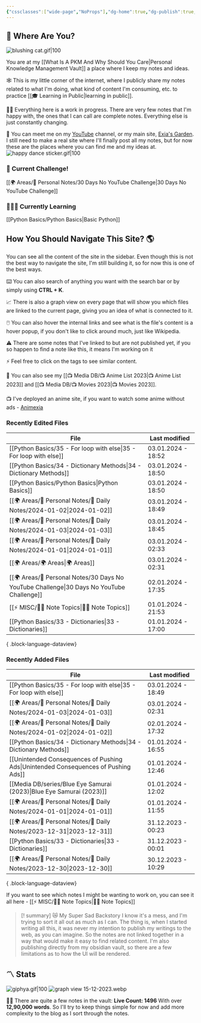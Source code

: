 ```yaml
---
{"cssclasses":["wide-page","NoProps"],"dg-home":true,"dg-publish":true,"permalink":"/000-digital-garden/start-here/","tags":["gardenEntry"],"dgPassFrontmatter":true,"noteIcon":"3","created":"2023-12-10T08:50:33.353+05:30","updated":"2023-12-28T18:10:45.451+05:30"}
---
```


## 🫨 Where Are You?

![blushing cat.gif|100](/img/user/Resources/%F0%9F%93%81%20Files/%F0%9F%93%B8Images/blushing%20cat.gif)

You are at my [[What Is A PKM And Why Should You Care\|Personal Knowledge Management Vault]] a place where I keep my notes and ideas.

🕸️ This is my little corner of the internet, where I publicly share my notes related to what I'm doing, what kind of content I'm consuming, etc. to practice [[🎓 Learning in Public\|learning in public]].

👷🏻 Everything here is a work in progress. There are very few notes that I'm happy with, the ones that I can call are complete notes. Everything else is just constantly changing.

📄 You can meet me on my [YouTube](https://youtube.com/@naamnahihai) channel, or my main site, [Exia's Garden](https://exiasgarden.pages.dev). I still need to make a real site where I'll finally post all my notes, but for now these are the places where you can find me and my ideas at.
![happy dance sticker.gif|100](/img/user/Resources/%F0%9F%93%81%20Files/%F0%9F%93%B8Images/happy%20dance%20sticker.gif)

### 🚀 Current Challenge!
[[🌍 Areas/📧 Personal Notes/30 Days No YouTube Challenge\|30 Days No YouTube Challenge]]
### 🧑🏻‍💻 Currently Learning
[[Python Basics/Python Basics\|Basic Python]]
## How You Should Navigate This Site? 🌎
You can see all the content of the site in the sidebar. Even though this is not the best way to navigate the site, I'm still building it, so for now this is one of the best ways.

⌨️ You can also search of anything you want with the search bar or by simply using **CTRL + K**.

📈 There is also a graph view on every page that will show you which files are linked to the current page, giving you an idea of what is connected to it.

🖱️ You can also hover the internal links and see what is the file's content is a hover popup, if you don't like to click around much, just like Wikipedia.

⚠️ There are some notes that I've linked to but are not published yet, if you so happen to find a note like this, it means I'm working on it

⚡ Feel free to click on the tags to see similar content.

🎥 You can also see my [[📺 Media DB/📺 Anime List 2023\|📺 Anime List 2023]] and [[📺 Media DB/📺 Movies 2023\|📺 Movies 2023]].

📺 I've deployed an anime site, if you want to watch some anime without ads - [Animexia](https://animexia.pages.dev/)
### Recently Edited Files
| File                                                                                         | Last modified      |
| -------------------------------------------------------------------------------------------- | ------------------ |
| [[Python Basics/35 - For loop with else\|35 - For loop with else]]                        | 03.01.2024 - 18:52 |
| [[Python Basics/34 - Dictionary Methods\|34 - Dictionary Methods]]                        | 03.01.2024 - 18:50 |
| [[Python Basics/Python Basics\|Python Basics]]                                            | 03.01.2024 - 18:50 |
| [[🌍 Areas/📧 Personal Notes/📓 Daily Notes/2024-01-02\|2024-01-02]]                      | 03.01.2024 - 18:49 |
| [[🌍 Areas/📧 Personal Notes/📓 Daily Notes/2024-01-03\|2024-01-03]]                      | 03.01.2024 - 18:45 |
| [[🌍 Areas/📧 Personal Notes/📓 Daily Notes/2024-01-01\|2024-01-01]]                      | 03.01.2024 - 02:33 |
| [[🌍 Areas/🌍 Areas\|🌍 Areas]]                                                           | 03.01.2024 - 02:31 |
| [[🌍 Areas/📧 Personal Notes/30 Days No YouTube Challenge\|30 Days No YouTube Challenge]] | 02.01.2024 - 17:35 |
| [[⚡ MISC/✍🏻 Note Topics\|✍🏻 Note Topics]]                                               | 01.01.2024 - 21:53 |
| [[Python Basics/33 - Dictionaries\|33 - Dictionaries]]                                    | 01.01.2024 - 17:00 |

{ .block-language-dataview}

### Recently Added Files
| File                                                                                  | Last modified      |
| ------------------------------------------------------------------------------------- | ------------------ |
| [[Python Basics/35 - For loop with else\|35 - For loop with else]]                 | 03.01.2024 - 18:49 |
| [[🌍 Areas/📧 Personal Notes/📓 Daily Notes/2024-01-03\|2024-01-03]]               | 03.01.2024 - 02:31 |
| [[🌍 Areas/📧 Personal Notes/📓 Daily Notes/2024-01-02\|2024-01-02]]               | 02.01.2024 - 17:32 |
| [[Python Basics/34 - Dictionary Methods\|34 - Dictionary Methods]]                 | 01.01.2024 - 16:55 |
| [[Unintended Consequences of Pushing Ads\|Unintended Consequences of Pushing Ads]] | 01.01.2024 - 12:46 |
| [[Media DB/series/Blue Eye Samurai (2023)\|Blue Eye Samurai (2023)]]               | 01.01.2024 - 12:02 |
| [[🌍 Areas/📧 Personal Notes/📓 Daily Notes/2024-01-01\|2024-01-01]]               | 01.01.2024 - 11:55 |
| [[🌍 Areas/📧 Personal Notes/📓 Daily Notes/2023-12-31\|2023-12-31]]               | 31.12.2023 - 00:23 |
| [[Python Basics/33 - Dictionaries\|33 - Dictionaries]]                             | 31.12.2023 - 00:01 |
| [[🌍 Areas/📧 Personal Notes/📓 Daily Notes/2023-12-30\|2023-12-30]]               | 30.12.2023 - 10:29 |

{ .block-language-dataview}

If you want to see which notes I might be wanting to work on, you can see it all here - [[⚡ MISC/✍🏻 Note Topics\|✍🏻 Note Topics]]

>[! summary]  😿 My Super Sad Backstory
> I know it's a mess, and I'm trying to sort it all out as much as I can.
The thing is, when I started writing all this, it was never my intention to publish my writings to the web, as you can imagine.
So the notes are not linked together in a way that would make it easy to find related content.
I'm also publishing directly from my obsidian vault, so there are a few limitations as to how the UI will be rendered.

## 〽️ Stats
![giphya.gif|100](/img/user/Resources/%F0%9F%93%81%20Files/%F0%9F%93%B8Images/giphya.gif)
![graph view 15-12-2023.webp](/img/user/Resources/%F0%9F%93%81%20Files/%F0%9F%93%B8Images/graph%20view%2015-12-2023.webp)

😵‍💫 There are quite a few notes in the vault:
**Live Count: 1496** With over **12,90,000 words**.
So I'll try to keep things simple for now and add more complexity to the blog as I sort through the notes.